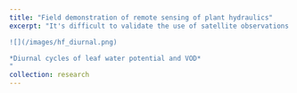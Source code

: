 ```yaml
---
title: "Field demonstration of remote sensing of plant hydraulics"
excerpt: "It's difficult to validate the use of satellite observations of vegetation optical depth (VOD) to remotely sense vegetation water content, because of the large pixel size of microwave satellite data relative to ground truth data. We circumvented this scaling issue by using a microwave radiometer on top of a 90-foot tower looking down directly at a patch of forest, so its field of view was small enough to be homogeneous.  This work was conducted at Harvard Forest with many collaborators including Alex Roy (U. Quebec Trois Rivieres) and Andreas Colliander (JPL). VOD and feaf water potential displayed similarly shaped diurnal and seasonal patterns.

![](/images/hf_diurnal.png)

*Diurnal cycles of leaf water potential and VOD*
"
collection: research
---
```

